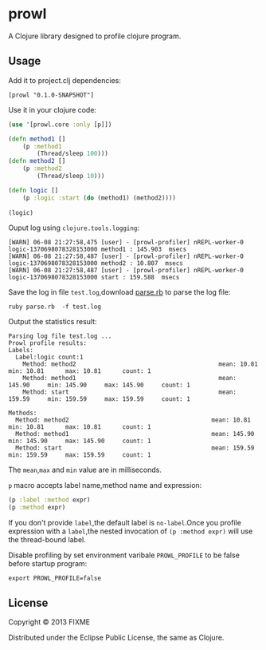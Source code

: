 # prowl

A Clojure library designed to profile clojure program.

## Usage

Add it to project.clj dependencies:

	[prowl "0.1.0-SNAPSHOT"]
	
Use it in your clojure code:

```clojure
(use '[prowl.core :only [p]])

(defn method1 []
	(p :method1
		(Thread/sleep 100)))
(defn method2 []
	(p :method2
		(Thread/sleep 10)))

(defn logic []
	(p :logic :start (do (method1) (method2))))
	
(logic)	
```

Ouput log using `clojure.tools.logging`:
```
[WARN] 06-08 21:27:58,475 [user] - [prowl-profiler] nREPL-worker-0 logic-1370698078328153000 method1 : 145.903  msecs
[WARN] 06-08 21:27:58,487 [user] - [prowl-profiler] nREPL-worker-0 logic-1370698078328153000 method2 : 10.807  msecs
[WARN] 06-08 21:27:58,487 [user] - [prowl-profiler] nREPL-worker-0 logic-1370698078328153000 start : 159.588  msecs
```

Save the log in file `test.log`,download [parse.rb](https://github.com/killme2008/prowl/blob/master/parse.rb) to parse the log file:
```
ruby parse.rb  -f test.log
```

Output the statistics result:
```
Parsing log file test.log ...
Prowl profile results:
Labels:
  Label:logic count:1
    Method: method2                                        mean: 10.81      min: 10.81      max: 10.81      count: 1
    Method: method1                                        mean: 145.90     min: 145.90     max: 145.90     count: 1
    Method: start                                          mean: 159.59     min: 159.59     max: 159.59     count: 1

Methods:
  Method: method2                                        mean: 10.81      min: 10.81      max: 10.81      count: 1
  Method: method1                                        mean: 145.90     min: 145.90     max: 145.90     count: 1
  Method: start                                          mean: 159.59     min: 159.59     max: 159.59     count: 1
```

The `mean`,`max` and `min` value are in milliseconds.

`p` macro accepts label name,method name and expression:
```clojure
(p :label :method expr)
(p :method expr)
```
If you don't provide `label`,the default label is `no-label`.Once you profile expression with a `label`,the nested invocation of `(p :method expr)` will use the thread-bound label.

Disable profiling by set environment varibale `PROWL_PROFILE` to be false before startup program:
```shell
export PROWL_PROFILE=false
```

## License

Copyright © 2013 FIXME

Distributed under the Eclipse Public License, the same as Clojure.
